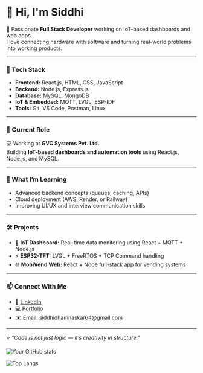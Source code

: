 # 👋 Hi, I'm Siddhi  

🚀 Passionate **Full Stack Developer** working on IoT-based dashboards and web apps.  
I love connecting hardware with software and turning real-world problems into working products.  

---

### 🧰 Tech Stack  
- **Frontend:** React.js, HTML, CSS, JavaScript  
- **Backend:** Node.js, Express.js  
- **Database:** MySQL, MongoDB  
- **IoT & Embedded:** MQTT, LVGL, ESP-IDF  
- **Tools:** Git, VS Code, Postman, Linux  

---

### 💼 Current Role  
💻 Working at **GVC Systems Pvt. Ltd.**  
Building **IoT-based dashboards and automation tools** using React.js, Node.js, and MySQL.

---

### 🌱 What I’m Learning  
- Advanced backend concepts (queues, caching, APIs)  
- Cloud deployment (AWS, Render, or Railway)  
- Improving UI/UX and interview communication skills  

---

### 🛠 Projects  
- 🧩 **IoT Dashboard:** Real-time data monitoring using React + MQTT + Node.js  
- ⚡ **ESP32-TFT:** LVGL + FreeRTOS + TCP Command handling  
- 🌐 **MobiVend Web:** React + Node full-stack app for vending systems  

---

### 📫 Connect With Me  
- 💼 [LinkedIn](https://linkedin.com/in/YOUR-LINKEDIN)  
- 💻 [Portfolio](https://siddhi-dhamnaskar.vercel.app.com)  
- ✉️ Email: siddhidhamnaskar64@gmail.com  

---

⭐ *“Code is not just logic — it’s creativity in structure.”*


![Your GitHub stats](https://github-readme-stats.vercel.app/api?username=siddhiGvc2&show_icons=true&theme=radical)


![Top Langs](https://github-readme-stats.vercel.app/api/top-langs/?username=siddhiGvc2&layout=compact)


